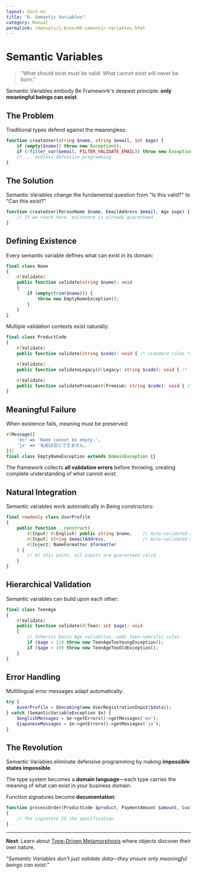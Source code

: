 ```yaml
---
layout: docs-en
title: "6. Semantic Variables"
category: Manual
permalink: /manuals/1.0/en/06-semantic-variables.html
---
```


# Semantic Variables

> "What should exist must be valid. What cannot exist will never be born."

Semantic Variables embody Be Framework's deepest principle: **only meaningful beings can exist**.

## The Problem

Traditional types defend against the meaningless:

```php
function createUser(string $name, string $email, int $age) {
    if (empty($name)) throw new Exception();
    if (!filter_var($email, FILTER_VALIDATE_EMAIL)) throw new Exception();
    // ... endless defensive programming
}
```

## The Solution

Semantic Variables change the fundamental question from "Is this valid?" to "Can this exist?"

```php
function createUser(PersonName $name, EmailAddress $email, Age $age) {
    // If we reach here, existence is already guaranteed
}
```

## Defining Existence

Every semantic variable defines what can exist in its domain:

```php
final class Name
{
    #[Validate]
    public function validate(string $name): void
    {
        if (empty(trim($name))) {
            throw new EmptyNameException();
        }
    }
}
```

Multiple validation contexts exist naturally:

```php
final class ProductCode
{
    #[Validate]
    public function validate(string $code): void { /* standard rules */ }

    #[Validate] 
    public function validateLegacy(#[Legacy] string $code): void { /* legacy rules */ }

    #[Validate]
    public function validatePremium(#[Premium] string $code): void { /* premium rules */ }
}
```

## Meaningful Failure

When existence fails, meaning must be preserved:

```php
#[Message([
    'en' => 'Name cannot be empty.',
    'ja' => '名前は空にできません。'
])]
final class EmptyNameException extends DomainException {}
```

The framework collects **all validation errors** before throwing, creating complete understanding of what cannot exist.

## Natural Integration

Semantic variables work automatically in Being constructors:

```php
final readonly class UserProfile
{
    public function __construct(
        #[Input] #[English] public string $name,    // Auto-validated as English name
        #[Input] string $emailAddress,              // Auto-validated as email
        #[Inject] NameFormatter $formatter
    ) {
        // At this point, all inputs are guaranteed valid
    }
}
```

## Hierarchical Validation

Semantic variables can build upon each other:

```php
final class TeenAge  
{
    #[Validate]
    public function validate(#[Teen] int $age): void
    {
        // Inherits basic Age validation, adds teen-specific rules
        if ($age < 13) throw new TeenAgeTooYoungException();
        if ($age > 19) throw new TeenAgeTooOldException();
    }
}
```

## Error Handling

Multilingual error messages adapt automatically:

```php
try {
    $userProfile = $becoming(new UserRegistrationInput($data));
} catch (SemanticVariableException $e) {
    $englishMessages = $e->getErrors()->getMessages('en');
    $japaneseMessages = $e->getErrors()->getMessages('ja');
}
```

## The Revolution

Semantic Variables eliminate defensive programming by making **impossible states impossible**.

The type system becomes a **domain language**—each type carries the meaning of what can exist in your business domain.

Function signatures become **documentation**:
```php
function processOrder(ProductCode $product, PaymentAmount $amount, CustomerAge $age)
{
    // The signature IS the specification
}
```

---

**Next**: Learn about [Type-Driven Metamorphosis](06-type-driven-metamorphosis.md) where objects discover their own nature.

*"Semantic Variables don't just validate data—they ensure only meaningful beings can exist."*
